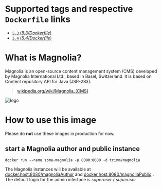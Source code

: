 # Supported tags and respective `Dockerfile` links

-	[`5.3` (*5.3/Dockerfile*)](https://github.com/TriMM/magnolia-docker/blob/master/5.3/Dockerfile)
-	[`5.4` (*5.4/Dockerfile*)](https://github.com/TriMM/magnolia-docker/blob/master/5.4/Dockerfile)

# What is Magnolia?

Magnolia is an open-source content management system (CMS) developed by Magnolia International Ltd., based in Basel, Switzerland. It is based on Content repository API for Java (JSR-283).

> [wikipedia.org/wiki/Magnolia_(CMS)](https://en.wikipedia.org/wiki/Magnolia_\(CMS\))

![logo](https://www.magnolia-cms.com/resources/templating-kit/themes/corporate2015/img/logo/magnolia_logo.png)

# How to use this image
Please do **not** use these images in production for now.

## start a Magnolia author and public instance

	docker run --name some-magnolia -p 8080:8080 -d trimm/magnolia

The Magnolia instances will be available at [docker.host:8080/magnoliaAuthor](http://docker.host:8080/magnoliaAuthor) and [docker.host:8080/magnoliaPublic](http://docker.host:8080/magnoliaPublic) .
The default login for the admin interface is *superuser* / *superuser*
